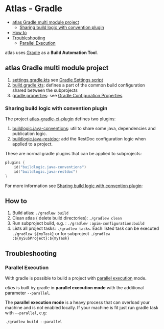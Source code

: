 # Atlas - Gradle

<!-- toc -->

- [atlas Gradle multi module project](#atlas-gradle-multi-module-project)
  * [Sharing build logic with convention plugin](#sharing-build-logic-with-convention-plugin)
- [How to](#how-to)
- [Troubleshooting](#troubleshooting)
  * [Parallel Execution](#parallel-execution)

<!-- tocstop -->

atlas uses [Gradle](https://gradle.org/) as a **Build Automation Tool**.

## atlas Gradle multi module project

1. [settings.gradle.kts](../settings.gradle.kts)
   see [Gradle Settings script](https://docs.gradle.org/current/userguide/settings_file_basics.html#sec:settings_file_script)
1. [build.gradle.kts](../build.gradle.kts): defines a part of the common build configuration shared between the subprojects
1. [gradle.properties](../gradle.properties):
   see [Gradle Configuration Properties](https://docs.gradle.org/current/userguide/build_environment.html#sec:gradle_configuration_properties)

### Sharing build logic with convention plugin

The project [atlas-gradle-ci-plugin](../atlas-gradle-ci-plugin) defines two plugins:
1. [buildlogic.java-conventions](../atlas-gradle-ci-plugin/src/main/kotlin/buildlogic.java-conventions.gradle.kts): util to 
   share some java, dependencies and publication logic.  
2. [buildlogic.java-restdoc](../atlas-gradle-ci-plugin/src/main/kotlin/buildlogic.java-restdoc.gradle.kts): add the RestDoc 
   configuration logic when applied to a project.

These are normal gradle plugins that can be applied to subprojects: 

```kotlin
plugins {
    id("buildlogic.java-conventions")
    id("buildlogic.java-restdoc")
}
```
For more information see [Sharing build logic with convention plugin](https://docs.gradle.org/current/samples/sample_convention_plugins.html): 

## How to
1. Build atlas: ```./gradlew build```
2. Clean atlas ( delete build directories): ```./gradlew clean```
3. Run subproject build, e.g. : ```./gradlew :apim-configuration:build```
4. Lists all project tasks: ```./gradlew tasks```. Each listed task can be executed ```./gradlew ${myTask}``` or for 
   subproject ```./gradlew :${mySubProject}:${myTask}```

## Troubleshooting

### Parallel Execution

With gradle is possible to build a project
with [parallel execution](https://docs.gradle.org/current/userguide/performance.html#parallel_execution) mode.

_atlas_ is built by gradle in **parallel execution mode** with the additional parameter ```--parallel```.   

The **parallel execution mode** is a heavy process that can overload your machine and is not enabled locally.
If your machine is fit just run gradle task with ```--parallel```, e.g:

```shell
./gradlew build --parallel
```